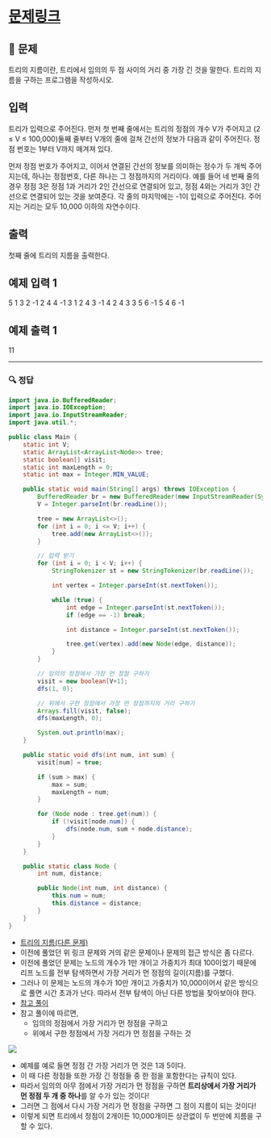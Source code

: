 # [문제링크](https://www.acmicpc.net/problem/1167)

## 📝 문제

트리의 지름이란, 트리에서 임의의 두 점 사이의 거리 중 가장 긴 것을 말한다. 트리의 지름을 구하는 프로그램을 작성하시오.

## 입력

트리가 입력으로 주어진다. 먼저 첫 번째 줄에서는 트리의 정점의 개수 V가 주어지고 (2 ≤ V ≤ 100,000)둘째 줄부터 V개의 줄에 걸쳐 간선의 정보가 다음과 같이 주어진다. 정점 번호는 1부터 V까지 매겨져 있다.

먼저 정점 번호가 주어지고, 이어서 연결된 간선의 정보를 의미하는 정수가 두 개씩 주어지는데, 하나는 정점번호, 다른 하나는 그 정점까지의 거리이다. 예를 들어 네 번째 줄의 경우 정점 3은 정점 1과 거리가 2인 간선으로 연결되어 있고, 정점 4와는 거리가 3인 간선으로 연결되어 있는 것을 보여준다. 각 줄의 마지막에는 -1이 입력으로 주어진다. 주어지는 거리는 모두 10,000 이하의 자연수이다.

## 출력

첫째 줄에 트리의 지름을 출력한다.

## 예제 입력 1 

5
1 3 2 -1
2 4 4 -1
3 1 2 4 3 -1
4 2 4 3 3 5 6 -1
5 4 6 -1

## 예제 출력 1 

11

---

### 🔍 정답

```java
import java.io.BufferedReader;
import java.io.IOException;
import java.io.InputStreamReader;
import java.util.*;

public class Main {
    static int V;
    static ArrayList<ArrayList<Node>> tree;
    static boolean[] visit;
    static int maxLength = 0;
    static int max = Integer.MIN_VALUE;

    public static void main(String[] args) throws IOException {
        BufferedReader br = new BufferedReader(new InputStreamReader(System.in));
        V = Integer.parseInt(br.readLine());

        tree = new ArrayList<>();
        for (int i = 0; i <= V; i++) {
            tree.add(new ArrayList<>());
        }

        // 입력 받기
        for (int i = 0; i < V; i++) {
            StringTokenizer st = new StringTokenizer(br.readLine());

            int vertex = Integer.parseInt(st.nextToken());

            while (true) {
                int edge = Integer.parseInt(st.nextToken());
                if (edge == -1) break;

                int distance = Integer.parseInt(st.nextToken());

                tree.get(vertex).add(new Node(edge, distance));
            }
        }

        // 임의의 정점에서 가장 먼 정점 구하기
        visit = new boolean[V+1];
        dfs(1, 0);

        // 위에서 구한 정점에서 가장 먼 정점까지의 거리 구하기
        Arrays.fill(visit, false);
        dfs(maxLength, 0);

        System.out.println(max);
    }

    public static void dfs(int num, int sum) {
        visit[num] = true;

        if (sum > max) {
            max = sum;
            maxLength = num;
        }

        for (Node node : tree.get(num)) {
            if (!visit[node.num]) {
                dfs(node.num, sum + node.distance);
            }
        }
    }

    public static class Node {
        int num, distance;

        public Node(int num, int distance) {
            this.num = num;
            this.distance = distance;
        }
    }
}
```
- [트리의 지름(다른 문제)](https://g4daclom.tistory.com/176)
- 이전에 풀었던 위 링크 문제와 거의 같은 문제이나 문제의 접근 방식은 좀 다르다.
- 이전에 풀었던 문제는 노드의 개수가 1만 개이고 가중치가 최대 100이었기 때문에 리프 노드를 전부 탐색하면서 가장 거리가 먼 정점의 길이(지름)를 구했다.
- 그러나 이 문제는 노드의 개수가 10만 개이고 가중치가 10,000이어서 같은 방식으로 풀면 시간 초과가 난다. 따라서 전부 탐색이 아닌 다른 방법을 찾아보아야 한다.
- [참고 풀이](https://moonsbeen.tistory.com/101)
- 참고 풀이에 따르면,
	- 임의의 정점에서 가장 거리가 먼 정점을 구하고
	- 위에서 구한 정점에서 가장 거리가 먼 정점을 구하는 것

![](https://img1.daumcdn.net/thumb/R1280x0/?scode=mtistory2&fname=https%3A%2F%2Fblog.kakaocdn.net%2Fdn%2Fbgue3l%2FbtsddTufIqw%2FBfvjmMFypegjDjEK4pkExK%2Fimg.png)
- 예제를 예로 들면 정점 간 가장 거리가 먼 것은 1과 5이다.
- 이 때 다른 정점들 또한 가장 긴 정점들 중 한 점을 포함한다는 규칙이 있다.
- 따라서 임의의 아무 점에서 가장 거리가 먼 정점을 구하면 **트리상에서 가장 거리가 먼 정점 두 개 중 하나**를 알 수가 있는 것이다!
- 그러면 그 점에서 다시 가장 거리가 먼 정점을 구하면 그 점이 지름이 되는 것이다!
- 이렇게 되면 트리에서 정점이 2개이든 10,000개이든 상관없이 두 번만에 지름을 구할 수 있다.